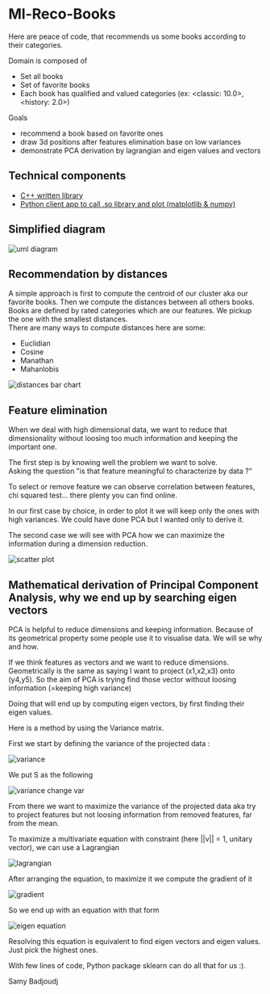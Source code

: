 # Ml-Reco-Books 

Here are peace of code, that recommends us some books according to their categories.

Domain is composed of
- Set all books
- Set of favorite books
- Each book has qualified and valued categories (ex: <classic: 10.0>, <history: 2.0>)

Goals
- recommend a book based on favorite ones
- draw 3d positions after features elimination base on low variances
- demonstrate PCA derivation by lagrangian and eigen values and vectors

## Technical components
- [C++ written library](https://github.com/samyBadjoudj/ml-reco-books-cpp)
- [Python client app to call .so library and plot (matplotlib & numpy)](https://github.com/samyBadjoudj/ml-reco-books-python/)

## Simplified diagram

![uml diagram](https://github.com/samyBadjoudj/ml-reco-books-python/raw/master/images/diagram.png)

## Recommendation by distances

A simple approach is first to compute the centroid of our cluster aka our favorite books. Then we compute the distances between all others books. Books are defined by rated categories which are our features.
We pickup the one with the smallest distances.   
There are many ways to compute distances here are some:
- Euclidian
- Cosine
- Manathan
- Mahanlobis

![distances bar chart](https://github.com/samyBadjoudj/ml-reco-books-python/raw/master/images/distances.png)

## Feature elimination

When we deal with high dimensional data, we want to reduce that dimensionality without
loosing too much information and keeping the important one.  

The first step is by knowing well the problem we want to solve.  
Asking the question "is that feature meaningful to characterize by data ?"  

To select or remove feature we can observe correlation between features, chi squared test... there plenty you can find online.

In our first case by choice, in order to plot it we will keep only the ones with high variances. We could have done PCA but I wanted only to derive it.

The second case we will see with PCA how we can maximize the information during a dimension reduction.


 
![scatter plot](https://github.com/samyBadjoudj/ml-reco-books-python/raw/master/images/scatter.png)


## Mathematical derivation of Principal Component Analysis, why we end up by searching eigen vectors

PCA is helpful to reduce dimensions and keeping information. Because of its geometrical property some people use it to 
visualise data. We will se why and how.




If we think features as vectors and we want to reduce dimensions.
Geometrically is the same as saying I want to project (x1,x2,x3) onto (y4,y5). So the aim of PCA is trying find those vector without loosing information (=keeping high variance)
  
Doing that will end up by computing eigen vectors, by first finding their eigen values.  

Here is a method by using the Variance matrix.


First we start by defining the variance of the projected data :
   
![variance](https://github.com/samyBadjoudj/ml-reco-books-python/raw/master/images/variance.png)

We put S as the following

![variance change var](https://github.com/samyBadjoudj/ml-reco-books-python/raw/master/images/s_variance.png)

From there we want to maximize the variance of the projected data aka try to project features but not loosing information from removed features, far from the mean.  

To maximize a multivariate equation with constraint (here ||v|| = 1, unitary vector), we can use a Lagrangian
  
![lagrangian](https://github.com/samyBadjoudj/ml-reco-books-python/raw/master/images/lagrangian.png)
 
 After arranging the equation, to maximize it we compute the gradient of it
 
 ![gradient](https://github.com/samyBadjoudj/ml-reco-books-python/raw/master/images/gradient.png)
 
 So we end up with an equation with that form 
 
 ![eigen equation](https://github.com/samyBadjoudj/ml-reco-books-python/raw/master/images/eigen_equation.png)
 
 Resolving this equation is equivalent to find eigen vectors and eigen values. Just pick the highest ones.
 
 With few lines of code, Python package sklearn can do all that for us :).
 
 Samy Badjoudj
 
 